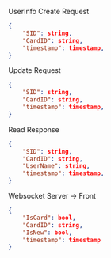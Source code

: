 UserInfo
Create Request
```json
{
    "SID": string,
    "CardID": string,
    "timestamp": timestamp,
}
```
Update Request
```json
{
    "SID": string,
    "CardID": string,
    "timestamp": timestamp,
}
```
Read Response
```json
{
    "SID": string,
    "CardID": string,
    "UserName": string,
    "timestamp": timestamp,
}
```

Websocket Server -> Front
```json
{
    "IsCard": bool,
    "CardID": string,
    "IsNew": bool,
    "timestamp": timestamp
}
```